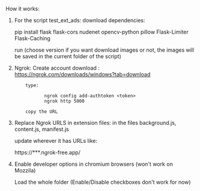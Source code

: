 How it works:

1) For the script test_ext_ads:
     download dependencies: 
	
	pip install flask flask-cors nudenet opencv-python pillow Flask-Limiter Flask-Caching
     
	 run (choose version if you want download images or not, the images will be saved in the current folder of the script)
   
2) Ngrok:
          Create account
          download : https://ngrok.com/downloads/windows?tab=download

           type:

                  ngrok config add-authtoken <token>
                  ngrok http 5000

           copy the URL
   
4) Replace Ngrok URLS in extension files: in the files background.js, content.js, manifest.js

   update wherever it has URLs like:
	
	 https://***.ngrok-free.app/

5) Enable developer options in chromium browsers (won't work on Mozzila)

   Load the whole folder (Enable/Disable checkboxes don't work for now)
